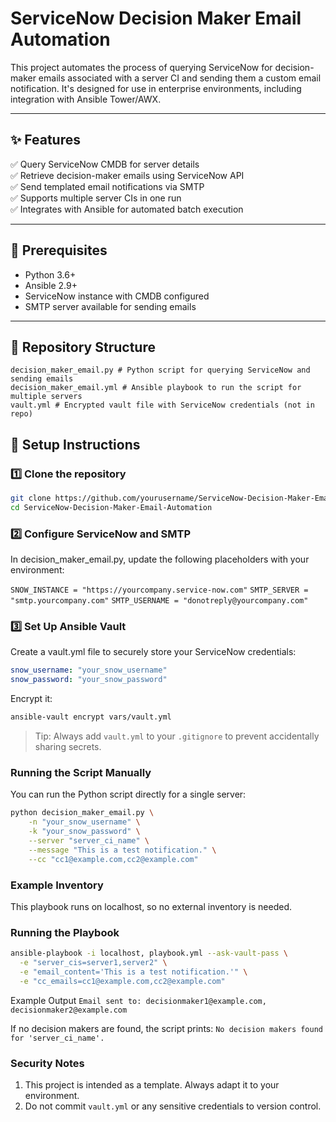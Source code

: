# ServiceNow Decision Maker Email Automation

This project automates the process of querying ServiceNow for decision-maker emails associated with a server CI and sending them a custom email notification. It's designed for use in enterprise environments, including integration with Ansible Tower/AWX.

---

## ✨ Features

✅ Query ServiceNow CMDB for server details  
✅ Retrieve decision-maker emails using ServiceNow API  
✅ Send templated email notifications via SMTP  
✅ Supports multiple server CIs in one run  
✅ Integrates with Ansible for automated batch execution

---

## 🔧 Prerequisites

- Python 3.6+  
- Ansible 2.9+  
- ServiceNow instance with CMDB configured  
- SMTP server available for sending emails

---

## 📂 Repository Structure
```
decision_maker_email.py # Python script for querying ServiceNow and sending emails
decision_maker_email.yml # Ansible playbook to run the script for multiple servers
vault.yml # Encrypted vault file with ServiceNow credentials (not in repo)
```

## 📝 Setup Instructions

### 1️⃣ Clone the repository

```bash
git clone https://github.com/yourusername/ServiceNow-Decision-Maker-Email-Automation.git
cd ServiceNow-Decision-Maker-Email-Automation
```

### 2️⃣ Configure ServiceNow and SMTP
In decision_maker_email.py, update the following placeholders with your environment:

`SNOW_INSTANCE = "https://yourcompany.service-now.com"`
`SMTP_SERVER = "smtp.yourcompany.com"`
`SMTP_USERNAME = "donotreply@yourcompany.com"`

### 3️⃣ Set Up Ansible Vault
Create a vault.yml file to securely store your ServiceNow credentials:

```yaml
snow_username: "your_snow_username"
snow_password: "your_snow_password"
```
Encrypt it:

```bash
ansible-vault encrypt vars/vault.yml
```
>Tip: Always add `vault.yml` to your `.gitignore` to prevent accidentally sharing secrets.

### Running the Script Manually
You can run the Python script directly for a single server:

```bash
python decision_maker_email.py \
    -n "your_snow_username" \
    -k "your_snow_password" \
    --server "server_ci_name" \
    --message "This is a test notification." \
    --cc "cc1@example.com,cc2@example.com"
```

### Example Inventory
This playbook runs on localhost, so no external inventory is needed.

### Running the Playbook
```bash
ansible-playbook -i localhost, playbook.yml --ask-vault-pass \
  -e "server_cis=server1,server2" \
  -e "email_content='This is a test notification.'" \
  -e "cc_emails=cc1@example.com,cc2@example.com"
```

Example Output
`Email sent to: decisionmaker1@example.com, decisionmaker2@example.com`

If no decision makers are found, the script prints:
`No decision makers found for 'server_ci_name'.`

### Security Notes
1. This project is intended as a template. Always adapt it to your environment.
2. Do not commit `vault.yml` or any sensitive credentials to version control.
